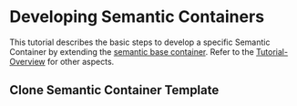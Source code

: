 # Developing Semantic Containers

This tutorial describes the basic steps to develop a specific Semantic Container by extending the [semantic base container](https://github.com/sem-con/sc-base). Refer to the [Tutorial-Overview](https://github.com/sem-con/Tutorials) for other aspects.

## Clone Semantic Container Template  